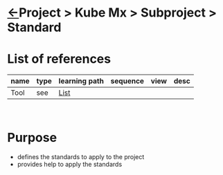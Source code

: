 <head><link rel="stylesheet" href="../../../../md.css"/><script src="../../../../md.js"></script></head>

[//]: #(Reference)
[Repo_Readme]:    ../../list/subproject_list.md
[Tool_List]:      ../list/tool_list.md

# [&larr;][Repo_Readme]Project > Kube Mx > Subproject > Standard
# List of references
|name|type|learning path|sequence|view|desc|
|-|-|-|-|-|-|
|Tool|see|[List][Tool_List]|
<br>

# Purpose
- defines the standards to apply to the project
- provides help to apply the standards

